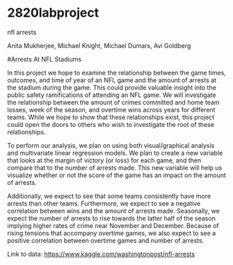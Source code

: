 # 2820labproject
nfl arrests

Anita Mukherjee, Michael Knight, Michael Dumars, Avi Goldberg			

#Arrests At NFL Stadiums

In this project we hope to examine the relationship between the game times, outcomes, and time of year of an NFL game and the amount of arrests at the stadium during the game. This could provide valuable insight into the public safety ramifications of attending an NFL game. We will investigate the relationship between the amount of crimes committed and home team losses, week of the season, and overtime wins across years for different teams. While we hope to show that these relationships exist, this project could open the doors to others who wish to investigate the root of these relationships. 

To perform our analysis, we plan on using both visual/graphical analysis and multivariate linear regression models. We plan to create a new variable that looks at the margin of victory (or loss) for each game, and then compare that to the number of arrests made. This new variable will help us visualize whether or not the score of the game has an impact on the amount of arrests. 

Additionally, we expect to see that some teams consistently have more arrests than other teams.
Furthermore, we expect to see a negative correlation between wins and the amount of arrests made. Seasonally, we expect the number of arrests to rise towards the latter half of the season implying higher rates of crime near November and December. Because of rising tensions that accompany overtime games, we also  expect to see a positive correlation between overtime games and number of arrests.

Link to data: https://www.kaggle.com/washingtonpost/nfl-arrests
